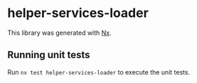 # helper-services-loader

This library was generated with [Nx](https://nx.dev).

## Running unit tests

Run `nx test helper-services-loader` to execute the unit tests.
